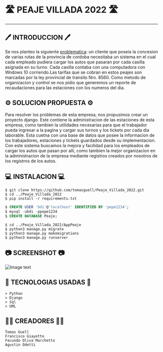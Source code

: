 # 🛣️ PEAJE VILLADA 2022 🛣️
***

## 🖊️ INTRODUCCION 🖊️
Se nos planteo la siguiente [problematica](Consigna.pdf): un cliente que poseia la concesion de varias rutas de la provincia de cordoba necesitaba un sistema en el cual cada empleado pudiera cargar los autos que pasaran por cada casilla asignada en su turno. Cada casilla contaba con una computadora con Wndows 10 corriendo.Las tarifas que se cobran en estos peajes son marcadas por la ley provincial de transito Nro. 8560.
Como metodo de organizacion y control se nos pidio que generemos un reporte de recaudaciones para las estaciones con los numeros del dia.
## ⚙️ SOLUCION PROPUESTA ⚙️
Para resolver los problemas de esta empresa, nos propusimos crear un proyecto django. Este contiene la administracion de las estaciones de esta empresa, como tambien la utilidades necesarias para que el trabajador pueda ingresar a la pagina y cargar sus turnos y los tickets por cada dia laborable. Esta cuetna con una base de datos que posee la informacion de los trabajadores, estaciones y tickets guardados desde su implementacion. Con este sistema buscamos la mejora y facilidad para los empleados de cargar los autos que pasan por alli, como tambien la mejor organizacion en la administracion de la empresa mediante registros creados por nosotros de los registros de los autos.
## 💻 INSTALACION 💻
```
$ git clone https://github.com/tomasguell/Peaje_Villada_2022.git
$ cd ../Peaje_Villada_2022
$ pip install -r requirements.txt
```
``` sql
$ CREATE USER 'bdi'@'localhost' IDENTIFIED BY 'pepe1234';
$ mysql -ubdi -ppepe1234
$ CREATE DATABASE Peaje;
```
```
$ cd ../Peaje_Villada_2022/AppPeaje
$ python3 manage.py migrate
$ python3 manage.py makemigrations
$ python3 manage.py runserver
```
## 📷 SCREENSHOT 📷
![Image text]()
## 🦾 TECNOLOGIAS USADAS 🦾
```
> Python
> Django
> Sql
> UML
```
## 🧙‍♂️ CREADORES 🧙‍♂️
```
Tomas Guell
Francisco Giayetto
Facundo Oliva Marchetto
Agustin Odetti
```